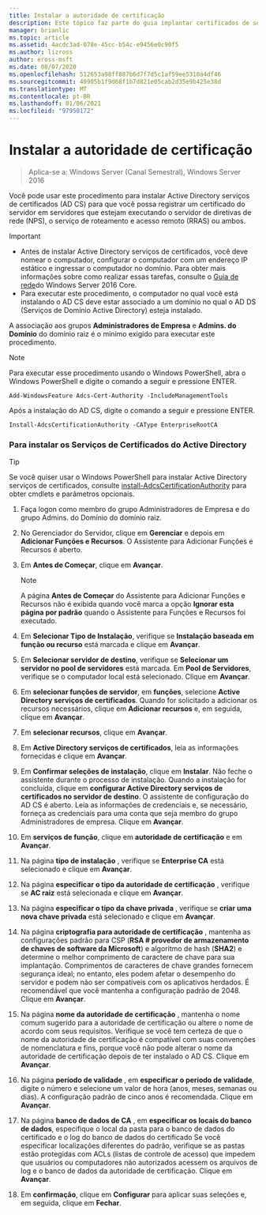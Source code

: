 ```yaml
---
title: Instalar a autoridade de certificação
description: Este tópico faz parte do guia implantar certificados de servidor para implantações com e sem fio 802.1 X
manager: brianlic
ms.topic: article
ms.assetid: 4acdc3ad-078e-45cc-b54c-e9456e0c90f5
ms.author: lizross
author: eross-msft
ms.date: 08/07/2020
ms.openlocfilehash: 512653a98ff887b6d7f7d5c1af59ee5310a4df46
ms.sourcegitcommit: 40905b1f9d68f1b7d821e05cab2d35e9b425e38d
ms.translationtype: MT
ms.contentlocale: pt-BR
ms.lasthandoff: 01/06/2021
ms.locfileid: "97950172"
---
```

# <a name="install-the-certification-authority"></a>Instalar a autoridade de certificação

>Aplica-se a: Windows Server (Canal Semestral), Windows Server 2016

Você pode usar este procedimento para instalar Active Directory serviços de certificados (AD CS) para que você possa registrar um certificado do servidor em servidores que estejam executando o servidor de diretivas de rede (NPS), o serviço de roteamento e acesso remoto (RRAS) ou ambos.

> [!IMPORTANT]
> -   Antes de instalar Active Directory serviços de certificados, você deve nomear o computador, configurar o computador com um endereço IP estático e ingressar o computador no domínio. Para obter mais informações sobre como realizar essas tarefas, consulte o [Guia de rede](../../core-network-guide.md)do Windows Server 2016 Core.
> -   Para executar este procedimento, o computador no qual você está instalando o AD CS deve estar associado a um domínio no qual o AD DS (Serviços de Domínio Active Directory) esteja instalado.

A associação aos grupos **Administradores de Empresa** e **Admins. do Domínio** do domínio raiz é o mínimo exigido para executar este procedimento.

> [!NOTE]
> Para executar esse procedimento usando o Windows PowerShell, abra o Windows PowerShell e digite o comando a seguir e pressione ENTER.
>
> `Add-WindowsFeature Adcs-Cert-Authority -IncludeManagementTools`
>
> Após a instalação do AD CS, digite o comando a seguir e pressione ENTER.
>
> `Install-AdcsCertificationAuthority -CAType EnterpriseRootCA`

### <a name="to-install-active-directory-certificate-services"></a>Para instalar os Serviços de Certificados do Active Directory

> [!TIP]
> Se você quiser usar o Windows PowerShell para instalar Active Directory serviços de certificados, consulte [install-AdcsCertificationAuthority](/powershell/module/adcsdeployment/install-adcscertificationauthority) para obter cmdlets e parâmetros opcionais.

1.  Faça logon como membro do grupo Administradores de Empresa e do grupo Admins. do Domínio do domínio raiz.

2.  No Gerenciador do Servidor, clique em **Gerenciar** e depois em **Adicionar Funções e Recursos**. O Assistente para Adicionar Funções e Recursos é aberto.

3.  Em **Antes de Começar**, clique em **Avançar**.

    > [!NOTE]
    > A página **Antes de Começar** do Assistente para Adicionar Funções e Recursos não é exibida quando você marca a opção **Ignorar esta página por padrão** quando o Assistente para Funções e Recursos foi executado.

4.  Em **Selecionar Tipo de Instalação**, verifique se **Instalação baseada em função ou recurso** está marcada e clique em **Avançar**.

5.  Em **Selecionar servidor de destino**, verifique se **Selecionar um servidor no pool de servidores** está marcada. Em **Pool de Servidores**, verifique se o computador local está selecionado. Clique em **Avançar**.

6.  Em **selecionar funções de servidor**, em **funções**, selecione **Active Directory serviços de certificados**. Quando for solicitado a adicionar os recursos necessários, clique em **Adicionar recursos** e, em seguida, clique em **Avançar**.

7.  Em **selecionar recursos**, clique em **Avançar**.

8.  Em **Active Directory serviços de certificados**, leia as informações fornecidas e clique em **Avançar**.

9. Em **Confirmar seleções de instalação**, clique em **Instalar**. Não feche o assistente durante o processo de instalação. Quando a instalação for concluída, clique em **configurar Active Directory serviços de certificados no servidor de destino**. O assistente de configuração do AD CS é aberto. Leia as informações de credenciais e, se necessário, forneça as credenciais para uma conta que seja membro do grupo Administradores de empresa. Clique em **Avançar**.

10. Em **serviços de função**, clique em **autoridade de certificação** e em **Avançar**.

11. Na página **tipo de instalação** , verifique se **Enterprise CA** está selecionado e clique em **Avançar**.

12. Na página **especificar o tipo da autoridade de certificação** , verifique se **AC raiz** está selecionada e clique em **Avançar**.

13. Na página **especificar o tipo da chave privada** , verifique se **criar uma nova chave privada** está selecionado e clique em **Avançar**.

14. Na página **criptografia para autoridade de certificação** , mantenha as configurações padrão para CSP (**RSA # provedor de armazenamento de chaves de software da Microsoft**) e algoritmo de hash (**SHA2**) e determine o melhor comprimento de caractere de chave para sua implantação. Comprimentos de caracteres de chave grandes fornecem segurança ideal; no entanto, eles podem afetar o desempenho do servidor e podem não ser compatíveis com os aplicativos herdados. É recomendável que você mantenha a configuração padrão de 2048. Clique em **Avançar**.

15. Na página **nome da autoridade de certificação** , mantenha o nome comum sugerido para a autoridade de certificação ou altere o nome de acordo com seus requisitos. Verifique se você tem certeza de que o nome da autoridade de certificação é compatível com suas convenções de nomenclatura e fins, porque você não pode alterar o nome da autoridade de certificação depois de ter instalado o AD CS. Clique em **Avançar**.

16. Na página **período de validade** , em **especificar o período de validade**, digite o número e selecione um valor de hora (anos, meses, semanas ou dias). A configuração padrão de cinco anos é recomendada. Clique em **Avançar**.

17. Na página **banco de dados de CA** , em **especificar os locais do banco de dados**, especifique o local da pasta para o banco de dados do certificado e o log do banco de dados do certificado Se você especificar localizações diferentes do padrão, verifique se as pastas estão protegidas com ACLs (listas de controle de acesso) que impedem que usuários ou computadores não autorizados acessem os arquivos de log e o banco de dados da autoridade de certificação. Clique em **Avançar**.

18. Em **confirmação**, clique em **Configurar** para aplicar suas seleções e, em seguida, clique em **Fechar**.
